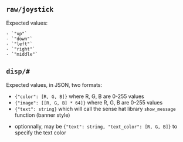 ## `raw/joystick`

Expected values:

    - `"up"`
    - `"down"`
    - `"left"`
    - `"right"`
    - `"middle"`

## `disp/#`

Expected values, in JSON, two formats:

  - `{"color": [R, G, B]}` where R, G, B are 0-255 values
  - `{"image": [[R, G, B] * 64]}` where R, G, B are 0-255 values
  - `{"text": string}` which will call the sense hat library `show_message` function (banner style)
  + optionnally, may be `{"text": string, "text_color": [R, G, B]}`  to specify the text color 
